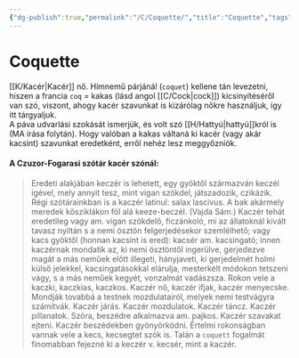 ```yaml
---
{"dg-publish":true,"permalink":"/C/Coquette/","title":"Coquette","tags":["formatted🟢"],"created":"2023-10-13T01:32","updated":"2023-10-13T01:32"}
---
```



# Coquette



[[K/Kacér\|Kacér]] nő. Hímnemű párjánál (`coquet`) kellene tán levezetni, hiszen a francia `coq` = kakas (lásd angol [[C/Cock\|cock]]) kicsinyítéséről van szó, viszont, ahogy kacér szavunkat is kizárólag nőkre használjuk, így itt tárgyaljuk.  
A páva udvarlási szokását ismerjük, és volt szó [[H/Hattyú\|hattyú]]król is (MA írása folytán). Hogy valóban a kakas váltaná ki kacér (vagy akár kacsint) szavunkat eredetként, erről nehéz lesz meggyőzniök.

#### A Czuzor-Fogarasi szótár kacér szónál:  

> Eredeti alakjában keczér is lehetett, egy gyöktől származván keczél igével, mely annyit tesz, mint vigan szökdel, játszadozik, czikázik. Régi szótárainkban is a kaczér latinul: salax lascivus. A bak akármely meredek kősziklákon föl alá keeze-beczél. (Vajda Sám.) Kaczér tehát eredetileg vagy am. vigan szökdelő, ficzánkoló, mi az állatoknál kivált tavasz nyiltán s a nemi ösztön felgerjedésekor szemlélhető; vagy kacs gyöktől (honnan kacsint is ered): kacsér am. kacsingató; innen kaczérnak mondatik az, ki nemi ösztöntől ingerülve, gerjedezve magát a más neműek előtt illegeti, hányjaveti, ki gerjedelmét holmi külső jelekkel, kacsingatásokkal elárulja, mesterkélt módokon tetszeni vágy, s a más neműek kegyét, vonzalmát vadászsza. Rokon vele a kaczki, kaczkias, kaczkos. Kaczér nő, kaczér ifjak, kaczér menyecske. Mondják tovabbá a testnek mozdulatairól, melyek nemi testvágyra számítvák. Kaczér járás. Kaczér mozdulatok. Kaczér táncz. Kaczér pillanatok. Szóra, beszédre alkalmazva am. pajkos. Kaczér szavakat ejteni. Kaczér beszédekben gyönyörködni. Értelmi rokonságban vannak vele a kecs, kecsegtet szók is. Talán a `coquett` fogalmát finomabban fejezné ki a keczér v. kecsér, mint a kaczér.  
